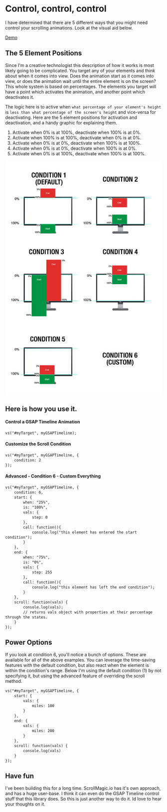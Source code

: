Control, control, control
==============================
I have determined that there are 5 different ways that you might need control your scrolling animations. Look at the visual aid below.

[Demo](https://codepen.io/motionharvest/full/PwoRyx/)

The 5 Element Positions
---
Since I'm a creative technologist this description of how it works is most likely going to be complicated. You target any of your elements and think about when it comes into view. Does the animation start as it comes into view, or does the animation wait until the entire element is on the screen? This whole system is based on percentages. The elements you target will have a point which activates the animation, and another point which deactivates it.

The logic here is to active when `what percentage of your element's height` is `less than what percentage of the screen's height` and vice-versa for deactivating. Here are the 5 element positions for activation and deactivation, and a handy graphic for explaining them.

 1. Activate when 0% is at 100%, deactivate when 100% is at 0%.
 2. Activate when 100% is at 100%, deactivate when 0% is at 0%.
 3. Activate when 0% is at 0%, deactivate when 100% is at 100%.
 4. Activate when 0% is at 0%, deactivate when 100% is at 0%.
 5. Activate when 0% is at 100%, deactivate when 100% is at 100%.

![](README/howtofarm.jpg)

Here is how you use it.
--
#### Control a GSAP Timeline Animation ####

	vs("#myTarget", myGSAPTimeline);




#### Customize the Scroll Condition ####

	vs("#myTarget", myGSAPTimeline, {
		condition: 2
	});


#### Advanced - Condition 6 - Custom Everything ####

	vs("#myTarget", myGSAPTimeline, {
		condition: 6,
		start: {
			when: "25%",
			is: "100%",
			vals: {
				step: 0
			},
			call: function(){
				console.log("this element has entered the start condition");
			}
		},
		end: {
			when: "75%",
			is: "0%",
			vals: {
				step: 255
			},
			call: function(){
				console.log("this element has left the end condition");
			}
		},
		scroll: function(vals) {
			console.log(vals); 
			// returns vals object with properties at their percentage through the states.
		}
	});


Power Options
---
If you look at condition 6, you'll notice a bunch of options. These are available for all of the above examples. You can leverage the time-saving features with the default condition, but also react when the element is within the condition's range. Below I'm using the default condition (1) by not specifying it, but using the advanced feature of overriding the scroll method.


	vs("#myTarget", myGSAPTimeline, {
		start: {
			vals: {
				miles: 100
			}
		},
		end: {
			vals: {
				miles: 200
			}
		},
		scroll: function(vals) {
			console.log(vals)
		}
	});


Have fun
---
I've been building this for a long time. ScrollMagic.io has it's own approach, and has a huge user-base. I think it can even do the GSAP Timeline control stuff that this library does. So this is just another way to do it. Id love to hear your thoughts on it. 